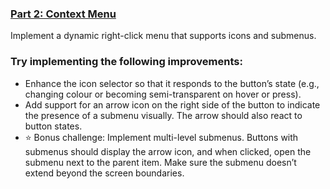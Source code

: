### [Part 2: Context Menu](https://medium.com/@e.a.shadin/in-game-editor-with-ui-toolkit-part-2-context-menu-90a5322ac142)
Implement a dynamic right-click menu that supports icons and submenus.

### Try implementing the following improvements:
* Enhance the icon selector so that it responds to the button’s state (e.g., changing colour or becoming semi-transparent on hover or press).
* Add support for an arrow icon on the right side of the button to indicate the presence of a submenu visually. The arrow should also react to button states.
* ⭐ Bonus challenge: Implement multi-level submenus. Buttons with submenus should display the arrow icon, and when clicked, open the submenu next to the parent item. Make sure the submenu doesn’t extend beyond the screen boundaries.
